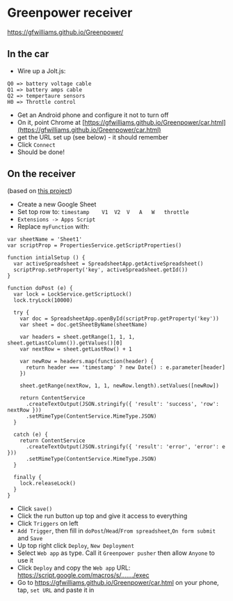 Greenpower receiver
===================

https://gfwilliams.github.io/Greenpower/

## In the car

* Wire up a Jolt.js:

```
Q0 => battery voltage cable
Q1 => battery amps cable
Q2 => tempertaure sensors
H0 => Throttle control
```
* Get an Android phone and configure it not to turn off 
* On it, point Chrome at [https://gfwilliams.github.io/Greenpower/car.html](https://gfwilliams.github.io/Greenpower/car.html)
* get the URL set up (see below) - it should remember
* Click `Connect`
* Should be done!

## On the receiver

(based on [this project](https://github.com/jamiewilson/form-to-google-sheets))

* Create a new Google Sheet
* Set top row to: `timestamp	V1	V2	V	A	W	throttle`
* `Extensions -> Apps Script`
* Replace `myFunction` with:

```
var sheetName = 'Sheet1'
var scriptProp = PropertiesService.getScriptProperties()

function intialSetup () {
  var activeSpreadsheet = SpreadsheetApp.getActiveSpreadsheet()
  scriptProp.setProperty('key', activeSpreadsheet.getId())
}

function doPost (e) {
  var lock = LockService.getScriptLock()
  lock.tryLock(10000)

  try {
    var doc = SpreadsheetApp.openById(scriptProp.getProperty('key'))
    var sheet = doc.getSheetByName(sheetName)

    var headers = sheet.getRange(1, 1, 1, sheet.getLastColumn()).getValues()[0]
    var nextRow = sheet.getLastRow() + 1

    var newRow = headers.map(function(header) {
      return header === 'timestamp' ? new Date() : e.parameter[header]
    })

    sheet.getRange(nextRow, 1, 1, newRow.length).setValues([newRow])

    return ContentService
      .createTextOutput(JSON.stringify({ 'result': 'success', 'row': nextRow }))
      .setMimeType(ContentService.MimeType.JSON)
  }

  catch (e) {
    return ContentService
      .createTextOutput(JSON.stringify({ 'result': 'error', 'error': e }))
      .setMimeType(ContentService.MimeType.JSON)
  }

  finally {
    lock.releaseLock()
  }
}
```

* Click `save()`
* Click the run button up top and give it access to everything
* Click `Triggers` on left
* `Add Trigger`, then fill in `doPost`/`Head`/`From spreadsheet`,`On form submit` and `Save`
* Up top right click `Deploy`, `New Deployment`
* Select `Web app` as type. Call it `Greenpower pusher` then allow `Anyone` to use it
* Click `Deploy` and copy the `Web app` URL: https://script.google.com/macros/s/......./exec
* Go to https://gfwilliams.github.io/Greenpower/car.html on your phone, tap, `set URL` and paste it in


